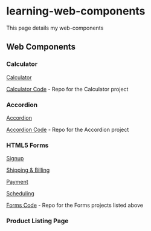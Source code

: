 # learning-web-components

This page details my web-components

## Web Components

### Calculator
[Calculator](https://plosty.github.io/learning-web-components/calculator/calculator.html)

[Calculator Code](calculator/) - Repo for the Calculator project

### Accordion
[Accordion](https://plosty.github.io/learning-web-components/accordion/accordion.html)

[Accordion Code](accordian/) - Repo for the Accordion project

### HTML5 Forms
[Signup](https://plosty.github.io/learning-web-components/forms/signup.html) 

[Shipping & Billing](https://plosty.github.io/learning-web-components/forms/shipping-billing.html)

[Payment](https://plosty.github.io/learning-web-components/forms/payment.html)

[Scheduling](https://plosty.github.io/learning-web-components/forms/scheduling.html)

[Forms Code](forms/) - Repo for the Forms projects listed above

### Product Listing Page
